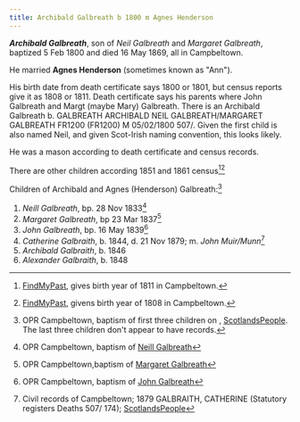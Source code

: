 ```yaml
---
title: Archibald Galbreath b 1800 m Agnes Henderson
---
```

***Archibald Galbreath***, son of *Neil Galbreath* and *Margaret Galbreath*, baptized 5 Feb 1800 and died 16 May 1869, all in Campbeltown.

He married **Agnes Henderson** (sometimes known as "Ann").

His birth date from death certificate says 1800 or 1801, but census reports give it as 1808 or 1811. Death certificate says his parents where John Galbreath and Margt (maybe Mary) Galbreath.  There is an Archibald Galbreath b. GALBREATH
ARCHIBALD
NEIL GALBREATH/MARGARET GALBREATH FR1200 (FR1200)
M
05/02/1800
507/.  Given the first child is also named Neil, and given Scot-Irish naming convention, this looks likely.

He was a mason according to death certificate and census records.

There are other children according 1851 and 1861 census[^census-1851][^census-1861]

Children of Archibald and Agnes (Henderson) Galbreath:[^children]

1. *Neill Galbreath*, bp. 28 Nov 1833[^neil-birth]
2. *Margaret Galbreath*, bp 23 Mar 1837[^margaret-birth]
3. *John Galbreath*, bp. 16 May 1839[^john-birth]
4. *Catherine Galbraith*, b. 1844, d. 21 Nov 1879; m. *John Muir/Munn*[^catherine-death]
5. *Archibald Galbraith*, b. 1846
6. *Alexander Galbraith*, b. 1848

[^birth]: OPR Campbeltown, baptism of [Archibald Galbreath](/sources/opr-campbeltown-births.md#1803-09-11-archibald-galbreath-1)  TBD CHECK DATE

[^death]: Civil records of Campbeltown; 1869 GALBRAITH, ARCHIBALD (Statutory registers Deaths 507/ 81); [ScotlandsPeople](https://www.scotlandspeople.gov.uk/view-image/nrs_stat_deaths/1185032)

[^children]: OPR Campbeltown, baptism of first three children on , [ScotlandsPeople](https://www.scotlandspeople.gov.uk/record-results?search_type=people&event=%28B%20OR%20C%20OR%20S%29&record_type%5B0%5D=opr_births&church_type=Old%20Parish%20Registers&dl_cat=church&dl_rec=church-births-baptisms&surname=galbreath&surname_so=fuzzy&forename_so=starts&from_year=1833&to_year=1848&parent_names=archibald&parent_names_so=exact&parent_name_two=henderson&parent_name_two_so=exact&record=Church%20of%20Scotland%20%28old%20parish%20registers%29%20Roman%20Catholic%20Church%20Other%20churches&sort=asc&order=Date&field=year).  The last three children don't appear to have records.

[^neil-birth]: OPR Campbeltown, baptism of [Neill Galbreath](/sources/opr-campbeltown-births.md#1833-11-28-neill-galbreath)

[^margaret-birth]: OPR Campbeltown,baptism of [Margaret Galbreath](/sources/opr-campbeltown-births.md#1837-03-23-margaret-galbreath)

[^john-birth]: OPR Campbeltown, baptism of [John Galbreath](/sources/opr-campbeltown-births.md#1839-05-16-john-galbreath)

[^census-1851]:  [FindMyPast](https://www.findmypast.com/transcript?id=GBC/1851/0019255388&expand=true), gives birth year of 1811 in Campbeltown.

[^census-1861]:  [FindMyPast](https://www.findmypast.com/transcript?id=GBC%2F1861%2F0022162705), givens birth year of 1808 in Campbeltown.

[^catherine-death]:  Civil records of Campbeltown; 1879 GALBRAITH, CATHERINE (Statutory registers Deaths 507/ 174); [ScotlandsPeople](https://www.scotlandspeople.gov.uk/view-image/nrs_stat_deaths/2199511)

